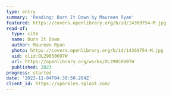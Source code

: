```yaml
---
type: entry
summary: 'Reading: Burn It Down by Maureen Ryan'
featured: https://covers.openlibrary.org/b/id/14369754-M.jpg
read-of:
  type: cite
  name: Burn It Down
  author: Maureen Ryan
  photo: https://covers.openlibrary.org/b/id/14369754-M.jpg
  uid: olid:OL29050697W
  url: https://openlibrary.org/works/OL29050697W
  published: 2023
progress: started
date: '2023-11-04T04:30:50.264Z'
client_id: https://sparkles.sploot.com/
---
```

